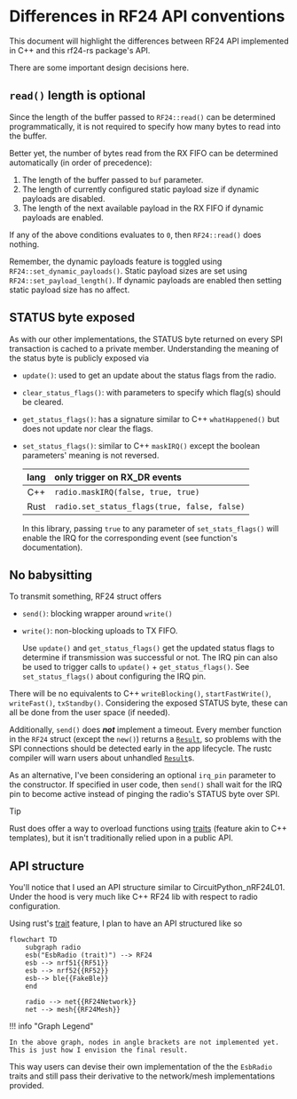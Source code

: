 # Differences in RF24 API conventions

This document will highlight the differences between RF24 API implemented in C++ and this rf24-rs package's API.

There are some important design decisions here.

[traits]: https://doc.rust-lang.org/book/ch10-02-traits.html
[result]: https://doc.rust-lang.org/book/ch02-00-guessing-game-tutorial.html#handling-potential-failure-with-result

## `read()` length is optional

Since the length of the buffer passed to `RF24::read()` can be determined programmatically,
it is not required to specify how many bytes to read into the buffer.

Better yet, the number of bytes read from the RX FIFO can be determined automatically (in order of precedence):

1. The length of the buffer passed to `buf`  parameter.
2. The length of currently configured static payload size if dynamic payloads are disabled.
3. The length of the next available payload in the RX FIFO if dynamic payloads are enabled.

If any of the above conditions evaluates to `0`, then `RF24::read()` does nothing.

Remember, the dynamic payloads feature is toggled  using `RF24::set_dynamic_payloads()`.
Static payload sizes are set using `RF24::set_payload_length()`.
If dynamic payloads are enabled then setting static payload size has no affect.

## STATUS byte exposed

As with our other implementations, the STATUS byte returned on every SPI transaction is cached to a private member. Understanding the meaning of the status byte is publicly exposed via

- `update()`: used to get an update about the status flags from the radio.
- `clear_status_flags()`: with parameters to specify which flag(s) should be cleared.
- `get_status_flags()`: has a signature similar to C++ `whatHappened()` but does not update nor clear the flags.
- `set_status_flags()`: similar to C++ `maskIRQ()` except the boolean parameters' meaning is not reversed.

    | lang | only trigger on RX_DR events |
    |:----:|:-----------------------------|
    | C++  | `radio.maskIRQ(false, true, true)` |
    | Rust | `radio.set_status_flags(true, false, false)` |

    In this library, passing `true` to any parameter of `set_stats_flags()` will enable the IRQ for the corresponding event (see function's documentation).

## No babysitting

To transmit something, RF24 struct offers

- `send()`: blocking wrapper around `write()`
- `write()`: non-blocking uploads to TX FIFO.

   Use `update()` and `get_status_flags()` get the updated status flags to determine if transmission was successful or not. The IRQ pin can also be used to trigger calls to `update()` + `get_status_flags()`. See `set_status_flags()` about configuring the IRQ pin.

There will be no equivalents to C++ `writeBlocking()`, `startFastWrite()`, `writeFast()`, `txStandby()`.
Considering the exposed STATUS byte, these can all be done from the user space (if needed).

Additionally, `send()` does _**not**_ implement a timeout.
Every member function in the `RF24` struct (except the `new()`) returns a [`Result`][result],
so problems with the SPI connections should be detected early in the app lifecycle.
The rustc compiler will warn users about unhandled [`Result`][result]s.

As an alternative, I've been considering an optional `irq_pin` parameter to the constructor.
If specified in user code, then `send()` shall wait for the IRQ pin to become active instead of pinging the radio's STATUS byte over SPI.

> [!TIP]
> Rust does offer a way to overload functions using [traits] (feature akin to C++ templates),
> but it isn't traditionally relied upon in a public API.

## API structure

You'll notice that I used an API structure similar to CircuitPython_nRF24L01.
Under the hood is very much like C++ RF24 lib with respect to radio configuration.

Using rust's [trait][traits] feature, I plan to have an API structured like so

```mermaid
flowchart TD
    subgraph radio
    esb("EsbRadio (trait)") --> RF24
    esb --> nrf51{{RF51}}
    esb --> nrf52{{RF52}}
    esb--> ble{{FakeBle}}
    end

    radio --> net{{RF24Network}}
    net --> mesh{{RF24Mesh}}
```

<!-- markdownlint-disable MD046 -->
!!! info "Graph Legend"

    In the above graph, nodes in angle brackets are not implemented yet.
    This is just how I envision the final result.

This way users can devise their own implementation of the the `EsbRadio` traits and still pass their derivative to the network/mesh implementations provided.

